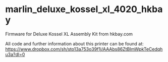 # marlin_deluxe_kossel_xl_4020_hkbay
Firmware for Deluxe Kossel XL Assembly Kit from hkbay.com

All code and further information about this printer can be found at: 
https://www.dropbox.com/sh/sto13a753o39f1j/AAAbs86ZtBImWpkTeCedqhu3a?dl=0
